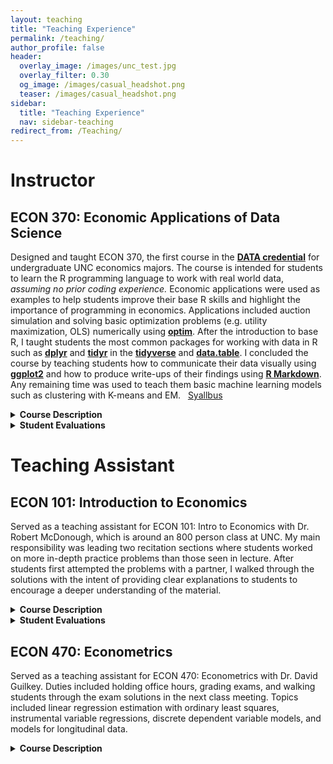 ```yaml
---
layout: teaching
title: "Teaching Experience"
permalink: /teaching/
author_profile: false
header:
  overlay_image: /images/unc_test.jpg
  overlay_filter: 0.30
  og_image: /images/casual_headshot.png
  teaser: /images/casual_headshot.png
sidebar:
  title: "Teaching Experience"
  nav: sidebar-teaching
redirect_from: /Teaching/
---
```


# Instructor

## ECON 370: Economic Applications of Data Science 

Designed and taught ECON 370, the first course in the [**DATA credential**](https://econ.unc.edu/undergraduate/data-science-credential/) for undergraduate UNC economics majors. The course is intended for students to learn the R programming language to work with real world data, *assuming no prior coding experience.* Economic applications were used as examples to help students improve their base R skills and highlight the importance of programming in economics. Applications included auction simulation and solving basic optimization problems (e.g. utility maximization, OLS) numerically using [**optim**](https://stat.ethz.ch/R-manual/R-devel/library/stats/html/optim.html). After the introduction to base R, I taught students the most common packages for working with data in R such as [**dplyr**](https://dplyr.tidyverse.org) and [**tidyr**](https://tidyr.tidyverse.org) in the [**tidyverse**](https://www.tidyverse.org) and [**data.table**](https://cran.r-project.org/web/packages/data.table/vignettes/datatable-intro.html). I concluded the course by teaching students how to communicate their data visually using [**ggplot2**](https://ggplot2.tidyverse.org) and how to produce write-ups of their findings using [**R Markdown**](https://rmarkdown.rstudio.com). Any remaining time was used to teach them basic machine learning models such as clustering with K-means and EM. &nbsp; <a href="http://alexmarsh.io/files/ECON370_Syllabus_Fall2023.pdf" class="btn btn--primary btn--small btn--half">Syallbus</a> 

<details>
<summary><strong>Course Description</strong></summary>
<blockquote>  
ECON 370 is intended to provide a broad-based introduction to numerical and data-science methods commonly used in economics. The course will first introduce students to the R programming language, assuming no prior experience.  Subsequent lectures will provide students an opportunity to apply this knowledge on real-world data to achieve an economic objective.  The methods used in these applications will include (but are not limited to): collecting, cleaning, merging, processing, and visualizing data, descriptive analysis, optimization, and supervised/unsupervised statistical learning. In addition, the course has an experiential component that connects students with industry leaders in economic applications of data-science through a series of on-campus events. 
</blockquote>
</details>


<details>
<summary><strong>Student Evaluations</strong></summary>
<div class="quote__container">
  
  <!-- First Quote -->
  <div class="quote__minipage">
    <center style="margin-bottom: 0.25em;"> <a href="http://alexmarsh.io/files/ECON390_Fall2021_Evals.pdf" class="btn btn--primary btn--half">Fall 2021</a></center>
    <center><strong> Overall Mean: 4/5 </strong> </center>
    <blockquote>
    	"Alex did a great job of teaching coding and the assignments were manageable and informative."
  
    <cite> Fall 2021 Student</cite>
    </blockquote>
    
    <blockquote>
    	"Incredibly nice human being who obviously wanted to help us in any way possible. A very good lecturer and was entertaining from the student side."
  
    <cite> Fall 2021 Student</cite>
    </blockquote>
    
  </div>
  <div class="quote__minipage">
    <center style="margin-bottom: 0.25em;"> <a href="http://alexmarsh.io/files/ECON370_Fall2022_Evals.pdf" class="btn btn--primary btn--half">Fall 2022</a> </center>
        <center><strong> Overall Mean: 4.08/5 </strong>    </center>
    <blockquote>
    	"Super accessible and very kind! It was apparent that he cared a lot about the class material and went out of his way to be helpful to students."
  
    <cite> Fall 2022 Student</cite>
    </blockquote>
  </div>
  <div class="quote__minipage">
  	<center style="margin-bottom: 0.25em;"><a href="http://alexmarsh.io/files/ECON370_Fall2023_Evals.pdf" class="btn btn--primary btn--half">Fall 2023</a></center>
  	    <center><strong> Overall Mean: 4.44/5 </strong></center>
    <blockquote>
    	"He provided plenty of time in class to answer questions and consistently held office hours that were very helpful. Showing us real time in R what he was doing was also very helpful."
    	
    <cite> Fall 2023 Student</cite>
    </blockquote>
  </div>
</div>
</details>



# Teaching Assistant
## ECON 101: Introduction to Economics
 
 Served as a teaching assistant for ECON 101: Intro to Economics with Dr. Robert McDonough, which is around an 800 person class at UNC. My main responsibility was leading two recitation sections where students worked on more in-depth practice problems than those seen in lecture. After students first attempted the problems with a partner, I walked through the solutions with the intent of providing clear explanations to students to encourage a deeper understanding of the material. 
 
<details>
<summary><strong>Course Description</strong></summary>
<blockquote>  
 ECON 101 is an introductory course in microeconomics and macroeconomics. In this course students are introduced to the basic theory and models that economists use to analyze the world. The concepts introduced include comparative advantage and the gains from trade; supply, demand, and the market system; the theory of the firm; market failures; national income and its determination; inflation and unemployment; economic growth, and monetary and fiscal policy. 
</blockquote>
</details>
 
<details>
<summary><strong>Student Evaluations</strong></summary>

<div class="quote__container">
  
  <!-- First Quote -->
  <div class="quote__minipage">
  	<center style="margin-bottom: 0.25em;"> <a href="https://alexmarsh.io/files/ECON101-602_Spring2024_Evals.pdf" class="btn btn--primary btn--half"> Spring 2024, Recitation 602 </a> </center>
  	<center><strong> Overall Mean: 4.19/5 </strong></center>
    <blockquote>
    
    Alexander Marsh explained difficult concepts to students during weekly recitation. The work always pertained to what was being taught in lecture that week, and was good practice.
    	
    <cite> Spring 2024, Recitation 602 Student</cite>
    </blockquote>
  </div>
  <div class="quote__minipage">
  	<center style="margin-bottom: 0.25em;"> <a href="https://alexmarsh.io/files/ECON101-601_Spring2024_Evals.pdf" class="btn btn--primary btn--half"> Spring 2024, Recitation 601 </a>  </center>
  	<center><strong> Overall Mean: 3.06/5 </strong></center>
    <blockquote>
  
    <cite> Spring 2024, Recitation 601 Student</cite>
    </blockquote>
  </div>
</div>
</details>


## ECON 470: Econometrics

Served as a teaching assistant for ECON 470: Econometrics with Dr. David Guilkey. Duties included holding office hours, grading exams, and walking students through the exam solutions in the next class meeting. Topics included linear regression estimation with ordinary least squares, instrumental variable regressions, discrete dependent variable models, and models for longitudinal data. 


<details>
<summary><strong>Course Description</strong></summary>
<blockquote>  
Econometrics is the application of statistical methods and economic theory to the problem of identifying, estimating, and testing economic models. This course covers concepts and methods used in empirical economic research. Topics include the classical single-equation regression model, multiple regression models, discrete and categorical dependent variables, instrumental variables and longitudinal data. Students will learn the theory and assumptions behind each of the estimation methods so that they can determine the appropriate method for any particular analysis. In the lectures, there will be many empirical examples using a wide variety of data sets that are either cross sectional or longitudinal.
</blockquote>
</details>
